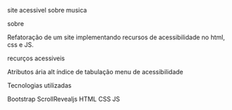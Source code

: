   site acessivel sobre musica

   sobre

Refatoração de um site implementando recursos de acessibilidade no html, css e JS.

   recurços acessiveis

Atributos ária
alt
índice de tabulação
menu de acessibilidade

  Tecnologias utilizadas

Bootstrap
ScrollRevealjs
HTML
CSS
JS
